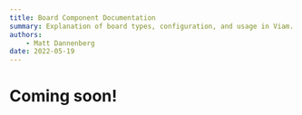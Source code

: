 ```yaml
---
title: Board Component Documentation
summary: Explanation of board types, configuration, and usage in Viam.
authors:
    - Matt Dannenberg
date: 2022-05-19
---
```

# Coming soon!


